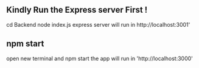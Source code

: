 ##  Kindly Run the Express server First !
cd Backend
node index.js
express server will run in http://localhost:3001'
## npm start
open new terminal and npm start
the app will run  in 'http://localhost:3000'

